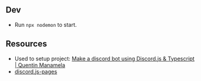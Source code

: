 ## Dev

-   Run `npx nodemon` to start.

## Resources

-   Used to setup project: [Make a discord bot using Discord.js & Typescript | Quentin Manamela](https://medium.com/@qkotsedi/make-a-discord-bot-using-discord-js-typescript-321034cf9e5e)
-   [discord.js-pages](https://github.com/MrZillaGold/discord.js-pages)
